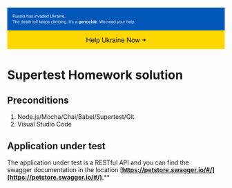 [![SWUbanner](https://raw.githubusercontent.com/vshymanskyy/StandWithUkraine/main/banner2-direct.svg)](https://vshymanskyy.github.io/StandWithUkraine/)

# **Supertest Homework solution**
## **Preconditions**
1. Node.js/Mocha/Chai/Babel/Supertest/Git
1. Visual Studio Code

## **Application under test**
The application under test is a RESTful API and you can find the swagger documentation in the location [**https://petstore.swagger.io/#/](https://petstore.swagger.io/#/)**.**

